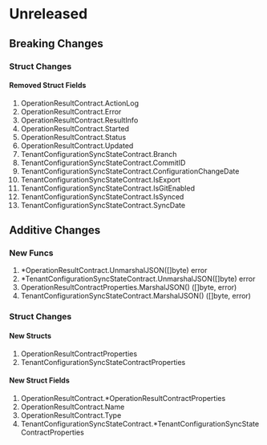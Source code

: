 # Unreleased

## Breaking Changes

### Struct Changes

#### Removed Struct Fields

1. OperationResultContract.ActionLog
1. OperationResultContract.Error
1. OperationResultContract.ResultInfo
1. OperationResultContract.Started
1. OperationResultContract.Status
1. OperationResultContract.Updated
1. TenantConfigurationSyncStateContract.Branch
1. TenantConfigurationSyncStateContract.CommitID
1. TenantConfigurationSyncStateContract.ConfigurationChangeDate
1. TenantConfigurationSyncStateContract.IsExport
1. TenantConfigurationSyncStateContract.IsGitEnabled
1. TenantConfigurationSyncStateContract.IsSynced
1. TenantConfigurationSyncStateContract.SyncDate

## Additive Changes

### New Funcs

1. *OperationResultContract.UnmarshalJSON([]byte) error
1. *TenantConfigurationSyncStateContract.UnmarshalJSON([]byte) error
1. OperationResultContractProperties.MarshalJSON() ([]byte, error)
1. TenantConfigurationSyncStateContract.MarshalJSON() ([]byte, error)

### Struct Changes

#### New Structs

1. OperationResultContractProperties
1. TenantConfigurationSyncStateContractProperties

#### New Struct Fields

1. OperationResultContract.*OperationResultContractProperties
1. OperationResultContract.Name
1. OperationResultContract.Type
1. TenantConfigurationSyncStateContract.*TenantConfigurationSyncStateContractProperties
